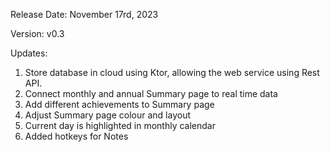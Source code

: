 Release Date: November 17rd, 2023

Version: v0.3

Updates:
1. Store database in cloud using Ktor, allowing the web service using Rest API.
2. Connect monthly and annual Summary page to real time data
2. Add different achievements to Summary page
3. Adjust Summary page colour and layout
3. Current day is highlighted in monthly calendar
4. Added hotkeys for Notes